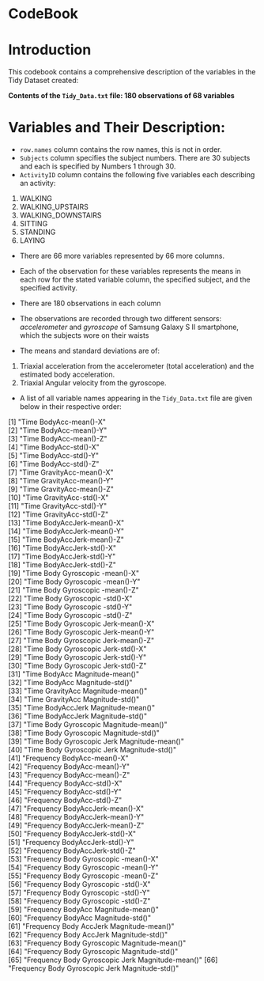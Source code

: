 **CodeBook**
==========

Introduction
==============

This codebook contains a comprehensive description of the variables in 
the Tidy Dataset created:

**Contents of the `Tidy_Data.txt` file: 180 observations of 68 variables**

Variables and Their Description:
=====================================

- `row.names` column contains the row names, this is not in order.
- `Subjects` column specifies the subject numbers. There are 30 subjects
and each is specified by Numbers 1 through 30.
- `ActivityID` column contains the following five variables each describing an activity:
1. WALKING
2. WALKING_UPSTAIRS
3. WALKING_DOWNSTAIRS
4. SITTING
5. STANDING
6. LAYING

- There are 66 more variables represented by 66 more columns.
- Each of the observation for these variables represents the means in each row for the stated variable column, the specified subject, and the specified activity.
- There are 180 observations in each column
- The observations are recorded through two different sensors: *accelerometer* and *gyroscope* of Samsung Galaxy S II smartphone, which the subjects wore on their waists

- The means and standard deviations are of:
1. Triaxial acceleration from the accelerometer (total acceleration) and the estimated body acceleration.
2. Triaxial Angular velocity from the gyroscope.
- A list of all variable names appearing in the `Tidy_Data.txt` file are given below in their respective order:
 
 [1] "Time BodyAcc-mean()-X"                           
 [2] "Time BodyAcc-mean()-Y"                           
 [3] "Time BodyAcc-mean()-Z"                           
 [4] "Time BodyAcc-std()-X"                            
 [5] "Time BodyAcc-std()-Y"                            
 [6] "Time BodyAcc-std()-Z"                            
 [7] "Time GravityAcc-mean()-X"                        
 [8] "Time GravityAcc-mean()-Y"                        
 [9] "Time GravityAcc-mean()-Z"                        
[10] "Time GravityAcc-std()-X"                         
[11] "Time GravityAcc-std()-Y"                         
[12] "Time GravityAcc-std()-Z"                         
[13] "Time BodyAccJerk-mean()-X"                       
[14] "Time BodyAccJerk-mean()-Y"                       
[15] "Time BodyAccJerk-mean()-Z"                       
[16] "Time BodyAccJerk-std()-X"                        
[17] "Time BodyAccJerk-std()-Y"                        
[18] "Time BodyAccJerk-std()-Z"                        
[19] "Time Body Gyroscopic -mean()-X"                  
[20] "Time Body Gyroscopic -mean()-Y"                  
[21] "Time Body Gyroscopic -mean()-Z"                  
[22] "Time Body Gyroscopic -std()-X"                   
[23] "Time Body Gyroscopic -std()-Y"                   
[24] "Time Body Gyroscopic -std()-Z"                   
[25] "Time Body Gyroscopic Jerk-mean()-X"              
[26] "Time Body Gyroscopic Jerk-mean()-Y"              
[27] "Time Body Gyroscopic Jerk-mean()-Z"              
[28] "Time Body Gyroscopic Jerk-std()-X"               
[29] "Time Body Gyroscopic Jerk-std()-Y"               
[30] "Time Body Gyroscopic Jerk-std()-Z"               
[31] "Time BodyAcc Magnitude-mean()"                   
[32] "Time BodyAcc Magnitude-std()"                    
[33] "Time GravityAcc Magnitude-mean()"                
[34] "Time GravityAcc Magnitude-std()"                 
[35] "Time BodyAccJerk Magnitude-mean()"               
[36] "Time BodyAccJerk Magnitude-std()"                
[37] "Time Body Gyroscopic  Magnitude-mean()"          
[38] "Time Body Gyroscopic  Magnitude-std()"           
[39] "Time Body Gyroscopic Jerk Magnitude-mean()"      
[40] "Time Body Gyroscopic Jerk Magnitude-std()"       
[41] "Frequency BodyAcc-mean()-X"                      
[42] "Frequency BodyAcc-mean()-Y"                      
[43] "Frequency BodyAcc-mean()-Z"                      
[44] "Frequency BodyAcc-std()-X"                       
[45] "Frequency BodyAcc-std()-Y"                       
[46] "Frequency BodyAcc-std()-Z"                       
[47] "Frequency BodyAccJerk-mean()-X"                  
[48] "Frequency BodyAccJerk-mean()-Y"                  
[49] "Frequency BodyAccJerk-mean()-Z"                  
[50] "Frequency BodyAccJerk-std()-X"                   
[51] "Frequency BodyAccJerk-std()-Y"                   
[52] "Frequency BodyAccJerk-std()-Z"                   
[53] "Frequency Body Gyroscopic -mean()-X"             
[54] "Frequency Body Gyroscopic -mean()-Y"             
[55] "Frequency Body Gyroscopic -mean()-Z"             
[56] "Frequency Body Gyroscopic -std()-X"              
[57] "Frequency Body Gyroscopic -std()-Y"              
[58] "Frequency Body Gyroscopic -std()-Z"              
[59] "Frequency BodyAcc Magnitude-mean()"              
[60] "Frequency BodyAcc Magnitude-std()"               
[61] "Frequency Body AccJerk Magnitude-mean()"         
[62] "Frequency Body AccJerk Magnitude-std()"          
[63] "Frequency Body  Gyroscopic  Magnitude-mean()"    
[64] "Frequency Body  Gyroscopic  Magnitude-std()"     
[65] "Frequency Body  Gyroscopic Jerk Magnitude-mean()"
[66] "Frequency Body  Gyroscopic Jerk Magnitude-std()" 

